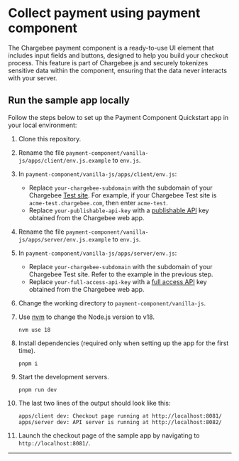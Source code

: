 # Collect payment using payment component

The Chargebee payment component is a ready-to-use UI element that includes input fields and buttons, designed to help you build your checkout process. This feature is part of Chargebee.js and securely tokenizes sensitive data within the component, ensuring that the data never interacts with your server.

## Run the sample app locally

Follow the steps below to set up the Payment Component Quickstart app in your local environment:

1. Clone this repository.
2. Rename the file `payment-component/vanilla-js/apps/client/env.js.example` to `env.js`.
3. In `payment-component/vanilla-js/apps/client/env.js`:
    - Replace `your-chargebee-subdomain` with the subdomain of your Chargebee [Test site](tk). For example, if your Chargebee Test site is `acme-test.chargebee.com`, then enter `acme-test`.
    - Replace `your-publishable-api-key` with a [publishable API](tk) key obtained from the Chargebee web app.

4. Rename the file `payment-component/vanilla-js/apps/server/env.js.example` to `env.js`.
5. In `payment-component/vanilla-js/apps/server/env.js`:
    - Replace `your-chargebee-subdomain` with the subdomain of your Chargebee Test site. Refer to the example in the previous step.
    - Replace `your-full-access-api-key` with a [full access API](tk) key obtained from the Chargebee web app.

6. Change the working directory to `payment-component/vanilla-js`.
7. Use [nvm](https://github.com/nvm-sh/nvm/blob/master/README.md) to change the Node.js version to v18.
    ```shell
    nvm use 18
    ```
8. Install dependencies (required only when setting up the app for the first time).
    ```shell
    pnpm i
    ```
9. Start the development servers.
    ```shell
    pnpm run dev
    ```
10. The last two lines of the output should look like this:
    ```shell
    apps/client dev: Checkout page running at http://localhost:8081/
    apps/server dev: API server is running at http://localhost:8082/
    ```
11. Launch the checkout page of the sample app by navigating to `http://localhost:8081/`.

---
